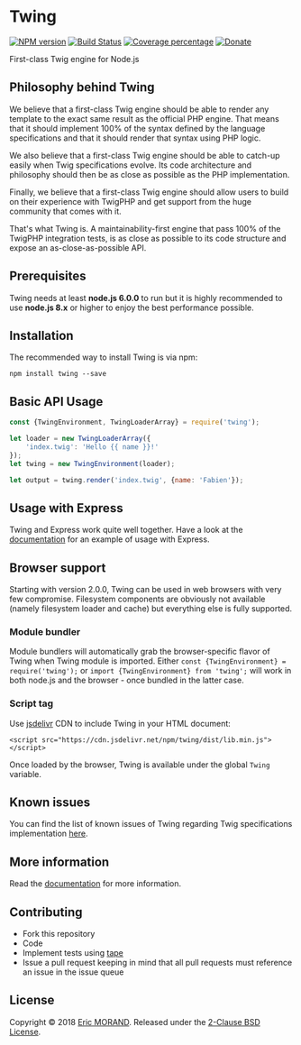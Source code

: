 # Twing
[![NPM version][npm-image]][npm-url] [![Build Status][travis-image]][travis-url] [![Coverage percentage][coveralls-image]][coveralls-url] [![Donate][donate-image]][donate-url]

First-class Twig engine for Node.js

## Philosophy behind Twing

We believe that a first-class Twig engine should be able to render any template to the exact same result as the official PHP engine. That means that it should implement 100% of the syntax defined by the language specifications and that it should render that syntax using PHP logic.

We also believe that a first-class Twig engine should be able to catch-up easily when Twig specifications evolve. Its code architecture and philosophy should then be as close as possible as the PHP implementation.

Finally, we believe that a first-class Twig engine should allow users to build on their experience with TwigPHP and get support from the huge community that comes with it.

That's what Twing is. A maintainability-first engine that pass 100% of the TwigPHP integration tests, is as close as possible to its code structure and expose an as-close-as-possible API.

## Prerequisites

Twing needs at least **node.js 6.0.0** to run but it is highly recommended to use **node.js 8.x** or higher to enjoy the best performance possible.

## Installation

The recommended way to install Twing is via npm:

`npm install twing --save`

## Basic API Usage

```js
const {TwingEnvironment, TwingLoaderArray} = require('twing');

let loader = new TwingLoaderArray({
    'index.twig': 'Hello {{ name }}!'
});
let twing = new TwingEnvironment(loader);

let output = twing.render('index.twig', {name: 'Fabien'});
```

## Usage with Express

Twing and Express work quite well together. Have a look at the [documentation](http://ericmorand.github.io/twing/intro.html#real-world-example-using-express) for an example of usage with Express.

## Browser support

Starting with version 2.0.0, Twing can be used in web browsers with very few compromise. Filesystem components are obviously not available (namely filesystem loader and cache) but everything else is fully supported.

### Module bundler

Module bundlers will automatically grab the browser-specific flavor of Twing when Twing module is imported. Either `const {TwingEnvironment} = require('twing');` or `import {TwingEnvironment} from 'twing';` will work in both node.js and the browser - once bundled in the latter case.

### Script tag

Use [jsdelivr](https://www.jsdelivr.com/) CDN to include Twing in your HTML document:

`<script src="https://cdn.jsdelivr.net/npm/twing/dist/lib.min.js"></script>`

Once loaded by the browser, Twing is available under the global `Twing` variable.

## Known issues

You can find the list of known issues of Twing regarding Twig specifications implementation [here](http://ericmorand.github.io/twing/known_issues).

## More information

Read the [documentation](http://ericmorand.github.io/twing) for more information.

## Contributing

* Fork this repository
* Code
* Implement tests using [tape](https://github.com/substack/tape)
* Issue a pull request keeping in mind that all pull requests must reference an issue in the issue queue

## License

Copyright © 2018 [Eric MORAND](https://github.com/ericmorand). Released under the [2-Clause BSD License](https://github.com/ericmorand/twing/blob/master/LICENSE).

[npm-image]: https://badge.fury.io/js/twing.svg
[npm-url]: https://npmjs.org/package/twing
[travis-image]: https://travis-ci.org/ericmorand/twing.svg?branch=master
[travis-url]: https://travis-ci.org/ericmorand/twing
[coveralls-image]: https://coveralls.io/repos/github/ericmorand/twing/badge.svg
[coveralls-url]: https://coveralls.io/github/ericmorand/twing
[donate-image]: https://img.shields.io/badge/Donate-PayPal-green.svg
[donate-url]: https://www.paypal.com/cgi-bin/webscr?cmd=_s-xclick&hosted_button_id=7YZU3L2JL2KJA
